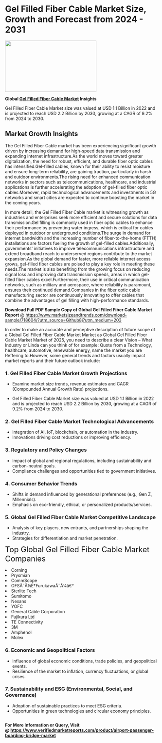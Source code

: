 <H1>Gel Filled Fiber Cable Market Size, Growth and Forecast from 2024 - 2031</H1><img class="aligncenter size-medium wp-image-584254" src="https://thirdeyenews.in/wp-content/uploads/2024/09/Global-Market-Research-300x168.jpeg" alt="" width="300" height="168" /><p><strong>Global&nbsp;<a href="https://www.marketsizeandtrends.com/download-sample/718604/?utm_source=Github8j?utm_medium=203">Gel Filled Fiber Cable Market</a> Insights</strong></p><p>Gel Filled Fiber Cable Market size was valued at USD 1.1 Billion in 2022 and is projected to reach USD 2.2 Billion by 2030, growing at a CAGR of 9.2% from 2024 to 2030.</p><p><h2>Market Growth Insights</h2> <p>The Gel Filled Fiber Cable market has been experiencing significant growth driven by increasing demand for high-speed data transmission and expanding internet infrastructure.As the world moves toward greater digitalization, the need for robust, efficient, and durable fiber optic cables has intensified.Gel-filled cables, known for their ability to resist moisture and ensure long-term reliability, are gaining traction, particularly in harsh and outdoor environments.The rising need for enhanced communication networks in sectors such as telecommunications, healthcare, and industrial applications is further accelerating the adoption of gel-filled fiber optic cables.Moreover, rapid technological advancements and investments in 5G networks and smart cities are expected to continue boosting the market in the coming years.</p> <p>In more detail, the Gel Filled Fiber Cable market is witnessing growth as industries and enterprises seek more efficient and secure solutions for data transmission.Gel filling is commonly used in fiber optic cables to enhance their performance by preventing water ingress, which is critical for cables deployed in outdoor or underground conditions.The surge in demand for internet bandwidth and the increasing number of fiber-to-the-home (FTTH) installations are factors fueling the growth of gel-filled cables.Additionally, governments' initiatives to improve telecommunications infrastructure and extend broadband reach to underserved regions contribute to the market expansion.As the global demand for faster, more reliable internet access grows, gel-filled fiber cables are poised to play a key role in meeting these needs.The market is also benefiting from the growing focus on reducing signal loss and improving data transmission speeds, areas in which gel-filled fiber cables excel.Furthermore, their use in critical communication networks, such as military and aerospace, where reliability is paramount, ensures their continued demand.Companies in the fiber optic cable manufacturing sector are continuously innovating to offer cables that combine the advantages of gel filling with high-performance standards.</p><p><span class=""><strong>Download Full PDF Sample Copy of Global Gel Filled Fiber Cable Market Report</strong> @ <a href="https://www.marketsizeandtrends.com/download-sample/718604/?utm_source=Github8j?utm_medium=203" target="_blank">https://www.marketsizeandtrends.com/download-sample/718604/?utm_source=Github8j?utm_medium=203</a></span></p><p>In order to make an accurate and perceptive description of future scope of a Global&nbsp;Gel Filled Fiber Cable Market Market as Global&nbsp;Gel Filled Fiber Cable Market Market of 2025, you need to describe a clear Vision &ndash; What Industry or Linda can you think of for example: Quote from a Technology, healthcare, automotive, renewable energy, name the market you are Reffering to.However, some general trends and factors usually impact market reports and their future outlook include:</p><h3>1.&nbsp;<strong>Gel Filled Fiber Cable Market Growth Projections</strong></h3><ul><li>Examine market size trends, revenue estimates and CAGR (Compounded Annual Growth Rate) projections.</li><li><p>Gel Filled Fiber Cable Market size was valued at USD 1.1 Billion in 2022 and is projected to reach USD 2.2 Billion by 2030, growing at a CAGR of 9.2% from 2024 to 2030.</p></li></ul><h3>2.&nbsp;<strong>Gel Filled Fiber Cable Market Technological Advancements</strong></h3><ul><li>Integration of AI, IoT, blockchain, or automation in the industry.</li><li>Innovations driving cost reductions or improving efficiency.</li></ul><h3>3.&nbsp;<strong>Regulatory and Policy Changes</strong></h3><ul><li>Impact of global and regional regulations, including sustainability and carbon-neutral goals.</li><li>Compliance challenges and opportunities tied to government initiatives.</li></ul><h3>4.&nbsp;<strong>Consumer Behavior Trends</strong></h3><ul><li>Shifts in demand influenced by generational preferences (e.g., Gen Z, Millennials).</li><li>Emphasis on eco-friendly, ethical, or personalized products/services.</li></ul><h3>5.&nbsp;<strong>Global Gel Filled Fiber Cable Market Competitive Landscape</strong></h3><ul><li>Analysis of key players, new entrants, and partnerships shaping the industry.</li><li>Strategies for differentiation and market penetration.</li></ul><p data-pm-slice="1 1 []"><span style="color: inherit; font-family: inherit; font-size: 25px;">Top Global Gel Filled Fiber Cable Market Companies</span></p><div class="" data-test-id=""><p><li>Corning</li><li> Prysmian</li><li> CommScope</li><li> OFSÃ¯Â¼Ë†FurukawaÃ¯Â¼â€°</li><li> Sterlite Tech</li><li> Sumitomo</li><li> Nexans</li><li> YOFC</li><li> General Cable Corporation</li><li> Fujikura Ltd</li><li> TE Connectivity</li><li> 3M</li><li> Amphenol</li><li> Molex</li></p></div><h3>6.&nbsp;<strong>Economic and Geopolitical Factors</strong></h3><ul><li>Influence of global economic conditions, trade policies, and geopolitical events.</li><li>Resilience of the market to inflation, currency fluctuations, or global crises.</li></ul><h3>7.&nbsp;<strong>Sustainability and ESG (Environmental, Social, and Governance)</strong></h3><ul><li>Adoption of sustainable practices to meet ESG criteria.</li><li>Opportunities in green technologies and circular economy principles.</li></ul><h2><strong style="font-size: 14px;">For More Information or Query, Visit @&nbsp;</strong><a style="background-color: #ffffff; font-size: 14px;" href="https://www.marketsizeandtrends.com/report/gel-filled-fiber-cable-market/" target="_blank">https://www.verifiedmarketreports.com/product/airport-passenger-boarding-bridge-market</a></h2>